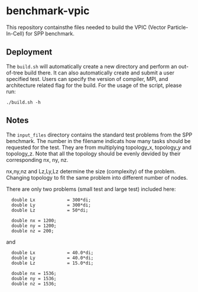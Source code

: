 # benchmark-vpic

This repository containsthe files needed to build the VPIC (Vector Particle-In-Cell) for SPP benchmark.

## Deployment

The `build.sh` will automatically create a new directory and perform an out-of-tree build there. It can also automatically create and submit a user specified test. Users can specify the version of compiler, MPI, and architecture related flag for the build. For the usage of the script, please run:

```
./build.sh -h
```

## Notes

The `input_files` directory contains the standard test problems from the SPP benchmark. The number in the filename indicats how many tasks should be requested for the test.  They are from multiplying topology_x, topology_y and topology_z. Note that all the topology should be evenly devided by their corresponding nx, ny, nz.

nx,ny,nz and Lz,Ly,Lz determine the size (complexity) of the problem. Changing topology to fit the same problem  into different number of nodes.

There are only two problems (small test and large test) included here:

```
  double Lx            = 300*di; 
  double Ly            = 300*di; 
  double Lz            = 50*di; 

  double nx = 1200;
  double ny = 1200;
  double nz = 200;
```

and

```
  double Lx            = 40.0*di;
  double Ly            = 40.0*di;
  double Lz            = 15.0*di;

  double nx = 1536;
  double ny = 1536;
  double nz = 1536;
```

